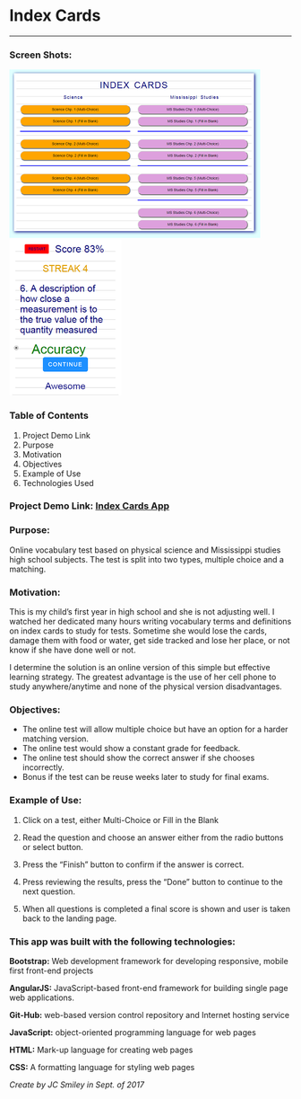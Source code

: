 # Index Cards
<hr>

### Screen Shots:
![Picture](assets/Index%20Cards%20Landing%20Page-400.png) 
![Picture](assets/Index%20Cards%20Q&A-Good.png) 

### Table of Contents
1.	Project Demo Link
2.	Purpose
3.	Motivation
4.  Objectives
5.	Example of Use
6.	Technologies Used

### Project Demo Link: [Index Cards App](https://jcsmileyjr.github.io/Index-Cards/)

### Purpose:
Online vocabulary test based on physical science and Mississippi studies high school subjects. The test is split into two types, multiple choice and a matching. 

### Motivation:
This is my child’s first year in high school and she is not adjusting well. I watched her dedicated many hours writing vocabulary terms and definitions on index cards to study for tests. Sometime she would lose the cards, damage them with food or water, get side tracked and lose her place, or not know if she have done well or not. 

I determine the solution is an online version of this simple but effective learning strategy. The greatest advantage is the use of her cell phone to study anywhere/anytime and none of the physical version disadvantages. 

### Objectives:
* The online test will allow multiple choice but have an option for a harder matching version.
* The online test would show a constant grade for feedback.
* The online test should show the correct answer if she chooses incorrectly.
* Bonus if the test can be reuse weeks later to study for final exams.

### Example of Use:
1.	Click on a test, either Multi-Choice or Fill in the Blank
2.	Read the question and choose an answer either from the radio buttons or select button. 

3.	Press the “Finish” button to confirm if the answer is correct.
4.	Press reviewing the results, press the “Done” button to continue to the next question. 
5.	When all questions is completed a final score is shown and user is taken back to the landing page.

### This app was built with the following technologies:

 **Bootstrap:** Web development framework for developing responsive, mobile first front-end projects
 
 **AngularJS:** JavaScript-based front-end framework for building single page web applications.
 
 **Git-Hub:** web-based version control repository and Internet hosting service
 
 **JavaScript:** object-oriented programming language for web pages
 
 **HTML:** Mark-up language for creating web pages
 
 **CSS:** A formatting language for styling web pages

*Create by JC Smiley in Sept. of 2017*